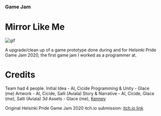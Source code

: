 ### Game Jam
# Mirror Like Me

![gif](https://user-images.githubusercontent.com/47727027/109578244-7ef27480-7aff-11eb-878d-4b1b3141651d.gif)

A upgrade/clean up of a game prototype done during and for Helsinki Pride Game Jam 2020, the first game jam I worked as a programmer at.

# Credits
Team had 4 people.
Initial Idea - Al, Cicide
Programming & Unity - Glace (me)
Artwork - Al, Cicide, Salli (Aviala)
Story & Narrative - Al, Cicide, Glace (me), Salli (Aviala)
3d Assets - Glace (me), [Kenney](https://www.kenney.nl/assets)

Original Helsinki Pride Game Jam 2020 itch.io submission: [itch.io link](https://itch.io/jam/pride-game-jam-hki-2020/rate/756920)
